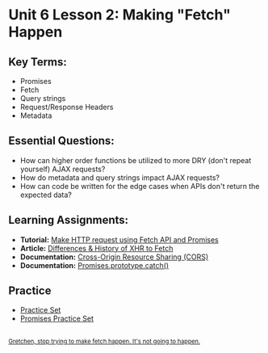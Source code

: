 # Unit 6 Lesson 2: Making "Fetch" Happen

## Key Terms:
- Promises
- Fetch
- Query strings
- Request/Response Headers
- Metadata

## Essential Questions:
- How can higher order functions be utilized to more DRY (don't repeat yourself) AJAX requests?
- How do metadata and query strings impact AJAX requests?
- How can code be written for the edge cases when APIs don't return the expected data?

## Learning Assignments:
* **Tutorial:** [Make HTTP request using Fetch API and Promises](https://medium.com/@armando_amador/how-to-make-http-requests-using-fetch-api-and-promises-b0ca7370a444)
* **Article:** [Differences & History of XHR to Fetch](https://developers.google.com/web/updates/2015/03/introduction-to-fetch)
* **Documentation:** [Cross-Origin Resource Sharing (CORS)](https://developer.mozilla.org/en-US/docs/Web/HTTP/CORS)
* **Documentation:** [Promises.prototype.catch()](https://developer.mozilla.org/en-US/docs/Web/JavaScript/Reference/Global_Objects/Promise/catch)

## Practice
* [Practice Set](./practice)
* [Promises Practice Set](https://github.com/The-Marcy-Lab-School/promises-practice)

## 
<sup>[Gretchen, stop trying to make fetch happen. It's not going to happen.](https://www.youtube.com/watch?v=jjt9Qx9MBPk)</sup>